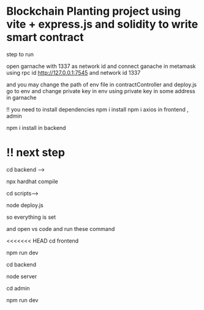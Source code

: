 
Blockchain Planting project using vite + express.js
and solidity to write smart contract
===================================================

step to run

open garnache with 1337 as network id and connect ganache in metamask using rpc id http://127.0.0.1:7545 and network id 1337

and you may change the path of env file in contractController and deploy.js go to env and change private key in env using private key in some address in garnache

!! you need  to install dependencies 
npm i install
npm i axios
in frontend , admin

npm i install 
in backend

!!
next step
==========

cd backend -->

npx hardhat compile

cd scripts-->

node deploy.js


so everything is set

and open vs code and run these command

<<<<<<< HEAD
cd frontend 

npm run dev

cd backend 

node server

cd admin 

npm run dev

